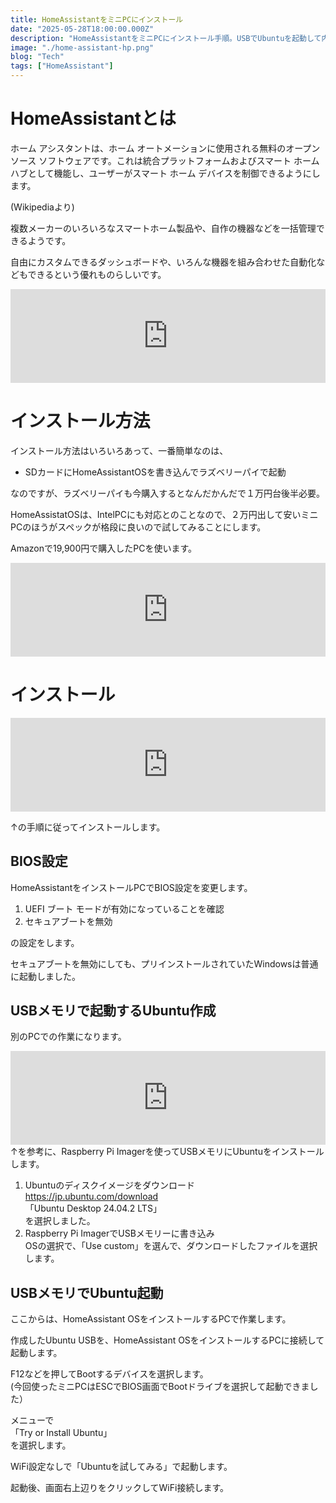 ```yaml
---
title: HomeAssistantをミニPCにインストール
date: "2025-05-28T18:00:00.000Z"
description: "HomeAssistantをミニPCにインストール手順。USBでUbuntuを起動して内蔵SSDにインストールするやり方"
image: "./home-assistant-hp.png"
blog: "Tech"
tags: ["HomeAssistant"]
---
```


# HomeAssistantとは

ホーム アシスタントは、ホーム オートメーションに使用される無料のオープンソース ソフトウェアです。これは統合プラットフォームおよびスマート ホーム ハブとして機能し、ユーザーがスマート ホーム デバイスを制御できるようにします。

(Wikipediaより)

複数メーカーのいろいろなスマートホーム製品や、自作の機器などを一括管理できるようです。

自由にカスタムできるダッシュボードや、いろんな機器を組み合わせた自動化などもできるという優れものらしいです。

<iframe title="Home Assistant" src="https://hatenablog-parts.com/embed?url=https://www.home-assistant.io/" style="width:100%;height:150px; max-width:600px; margin-left:auto; margin-right:auto;" frameborder="0" scrolling="no" loading="lazy"></iframe>

# インストール方法

インストール方法はいろいろあって、一番簡単なのは、
- SDカードにHomeAssistantOSを書き込んでラズベリーパイで起動

なのですが、ラズベリーパイも今購入するとなんだかんだで１万円台後半必要。  

HomeAssistatOSは、IntelPCにも対応とのことなので、２万円出して安いミニPCのほうがスペックが格段に良いので試してみることにします。

Amazonで19,900円で購入したPCを使います。

<iframe title="２万円以下のミニPC「ACEMAGIC Vista Mini V1」を買ってみた | ガンバラナイ" src="https://hatenablog-parts.com/embed?url=https://ganbaranai.tech/blog/minipc-acemagic-vistaminiv1/" style="width:100%;height:150px; max-width:600px; margin-left:auto; margin-right:auto;" frameborder="0" scrolling="no" loading="lazy"></iframe>

# インストール

<iframe title="汎用 x86-64 - ホームアシスタント" src="https://hatenablog-parts.com/embed?url=https://www.home-assistant.io/installation/generic-x86-64" style="width:100%;height:150px; max-width:600px; margin-left:auto; margin-right:auto;" frameborder="0" scrolling="no" loading="lazy"></iframe>

↑の手順に従ってインストールします。

## BIOS設定
HomeAssistantをインストールPCでBIOS設定を変更します。

1. UEFI ブート モードが有効になっていることを確認
2. セキュアブートを無効

の設定をします。

セキュアブートを無効にしても、プリインストールされていたWindowsは普通に起動しました。


## USBメモリで起動するUbuntu作成
別のPCでの作業になります。

<iframe title="Ubuntu 24.04のLive USBを使ってArduino IDEの検証 | Lang-ship" src="https://hatenablog-parts.com/embed?url=https://lang-ship.com/blog/work/ubuntu-24-04-live-usb/" style="width:100%;height:150px; max-width:600px; margin-left:auto; margin-right:auto;" frameborder="0" scrolling="no" loading="lazy"></iframe>
↑を参考に、Raspberry Pi Imagerを使ってUSBメモリにUbuntuをインストールします。

1. Ubuntuのディスクイメージをダウンロード  
  https://jp.ubuntu.com/download  
  「Ubuntu Desktop 24.04.2 LTS」  
  を選択しました。  
2. Raspberry Pi ImagerでUSBメモリーに書き込み  
  OSの選択で、「Use custom」を選んで、ダウンロードしたファイルを選択します。

## USBメモリでUbuntu起動
ここからは、HomeAssistant OSをインストールするPCで作業します。

作成したUbuntu USBを、HomeAssistant OSをインストールするPCに接続して起動します。

F12などを押してBootするデバイスを選択します。  
(今回使ったミニPCはESCでBIOS画面でBootドライブを選択して起動できました）

メニューで  
「Try or Install Ubuntu」  
を選択します。

WiFi設定なしで「Ubuntuを試してみる」で起動します。

起動後、画面右上辺りをクリックしてWiFi接続します。




